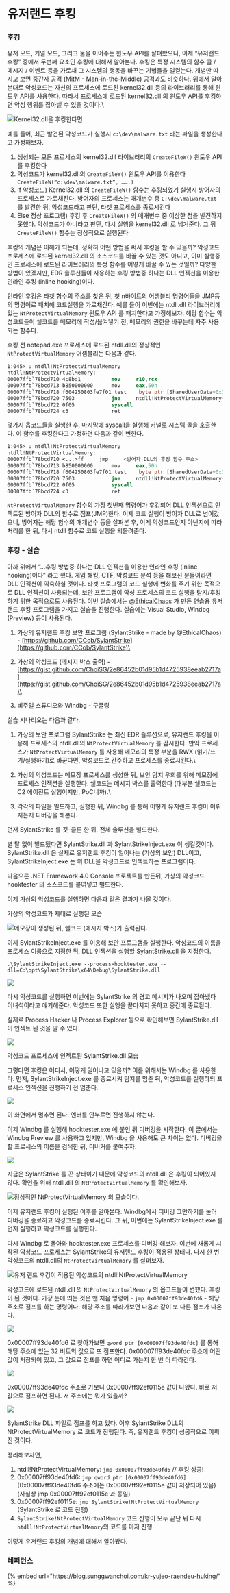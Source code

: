 # 유저랜드 후킹

### 후킹 <a href="#ed-9b-84-ed-82-b9" id="ed-9b-84-ed-82-b9"></a>

유저 모드, 커널 모드, 그리고 둘을 이어주는 윈도우 API를 살펴봤으니, 이제 “유저랜드 후킹” 중에서 두번째 요소인 후킹에 대해서 알아본다. 후킹은 특정 시스템의 함수 콜 / 메시지 / 이벤트 등을 가로채 그 시스템의 행동을 바꾸는 기법들을 일컫는다. 개념만 따지고 보면 중간자 공격 (MitM - Man-in-the-Middle) 공격과도 비슷하다. 위에서 알아본대로 악성코드는 자신의 프로세스에 로드된 kernel32.dll 등의 라이브러리를 통해 윈도우 API를 사용한다. 따라서 프로세스에 로드된 kernel32.dll 의 윈도우 API를 후킹하면 악성 행위를 잡아낼 수 있을 것이다.\


![Kernel32.dll을 후킹한다면](https://lh4.googleusercontent.com/MpTo2aAe99Ev6trwUM6xe\_pHEwogCOCo1q7e7RrrUCN5y10m4edSVBm2piNaIT8YSHsF6RVV2lvo39aGo4At4Q6cyOA8IjwoXEfxXnFETAFcemmP5p0fsIS8sPoz1-aw7UKLXXM\_)

예를 들어, 최근 발견된 악성코드가 실행시 `c:\dev\malware.txt` 라는 파일을 생성한다고 가정해보자.

1. 생성되는 모든 프로세스의 kernel32.dll 라이브러리의 `CreateFileW()` 윈도우 API를 후킹한다
2. 악성코드가 kernel32.dll의 `CreateFileW()` 윈도우 API를 이용한다 `CreateFileW(“c:\dev\malware.txt”, …….)`
3. If 악성코드) Kernel32.dll 의 `CreateFileW()` 함수는 후킹되었기 실행시 방어자의 프로세스로 가로채진다. 방어자의 프로세스는 매개변수 중 `C:\dev\malware.txt` 를 발견한 뒤, 악성코드라고 판단, 타겟 프로세스를 종료시킨다
4. Else 정상 프로그램) 후킹 후 `CreateFileW()` 의 매개변수 중 이상한 점을 발견하지 못했다. 악성코드가 아니라고 판단, 다시 실행을 kernel32.dll 로 넘겨준다. 그 뒤 `CreateFileW()` 함수는 정상적으로 실행된다

후킹의 개념은 이해가 되는데, 정확히 어떤 방법을 써서 후킹을 할 수 있을까? 악성코드 프로세스에 로드된 kernel32.dll 의 소스코드를 바꿀 수 있는 것도 아니고, 이미 실행중인 프로세스에 로드된 라이브러리의 특정 함수를 어떻게 바꿀 수 있는 것일까? 다양한 방법이 있겠지만, EDR 솔루션들이 사용하는 후킹 방법중 하나는 DLL 인젝션을 이용한 인라인 후킹 (inline hooking)이다.

인라인 후킹은 타겟 함수의 주소를 찾은 뒤, 첫 n바이트의 어셈블리 명령어들을 JMP등의 명령어로 패치해 코드실행을 가로채간다. 예를 들어 이번에는 ntdll.dll 라이브러리에 있는 `NtProtectVirtualMemory` 윈도우 API 를 패치한다고 가정해보자. 해당 함수는 악성코드들이 쉘코드를 메모리에 작성/옮겨넣기 전, 메모리의 권한을 바꾸는데 자주 사용되는 함수다.

후킹 전 notepad.exe 프로세스에 로드된 ntdll.dll의 정상적인 `NtProtectVirtualMemory` 어셈블리는 다음과 같다.

```nasm
1:045> u ntdll!NtProtectVirtualMemory
ntdll!NtProtectVirtualMemory:
00007ffb`78bcd710 4c8bd1          mov     r10,rcx
00007ffb`78bcd713 b850000000      mov     eax,50h
00007ffb`78bcd718 f604250803fe7f01 test    byte ptr [SharedUserData+0x308 (00000000`7ffe0308)],1
00007ffb`78bcd720 7503            jne     ntdll!NtProtectVirtualMemory+0x15 (00007ffb`78bcd725)
00007ffb`78bcd722 0f05            syscall
00007ffb`78bcd724 c3              ret
```



몇가지 옵코드들을 실행한 후, 마지막에 syscall을 실행해 커널로 시스템 콜을 호출한다. 이 함수를 후킹한다고 가정하면 다음과 같이 변한다.

```nasm
1:045> u ntdll!NtProtectVirtualMemory
ntdll!NtProtectVirtualMemory:
00007ffb`78bcd710 <...>ff	  jmp	  <방어자_DLL의_후킹_함수_주소>
00007ffb`78bcd713 b850000000      mov     eax,50h
00007ffb`78bcd718 f604250803fe7f01 test    byte ptr [SharedUserData+0x308 (00000000`7ffe0308)],1
00007ffb`78bcd720 7503            jne     ntdll!NtProtectVirtualMemory+0x15 (00007ffb`78bcd725)
00007ffb`78bcd722 0f05            syscall
00007ffb`78bcd724 c3              ret
```

`NtProtectVirtualMemory` 함수의 가장 첫번째 명령어가 후킹되어 DLL 인젝션으로 인젝트된 방어자 DLL의 함수로 점프(JMP)한다. 이제 코드 실행이 방어자 DLL로 넘어갔으니, 방어자는 해당 함수의 매개변수 등을 살펴본 후, 이게 악성코드인지 아닌지에 따라 처리를 한 뒤, 다시 ntdll 함수로 코드 실행을 되돌려준다.

### 후킹 - 실습 <a href="#ed-9b-84-ed-82-b9-ec-8b-a4-ec-8a-b5" id="ed-9b-84-ed-82-b9-ec-8b-a4-ec-8a-b5"></a>

아까 위에서 “...후킹 방법중 하나는 DLL 인젝션을 이용한 인라인 후킹 (inline hooking)이다” 라고 했다. 게임 해킹, CTF, 악성코드 분석 등을 해보신 분들이라면 DLL 인젝션이 익숙하실 것이다. 타겟 프로그램의 코드 실행에 변화를 주기 위한 목적으로 DLL 인젝션이 사용되는데, 보안 프로그램이 악성 프로세스의 코드 실행을 탐지/후킹 하기 위한 목적으로도 사용된다. 이번 실습에서는 [@EthicalChaos](https://twitter.com/\_EthicalChaos\_) 가 만든 연습용 유저랜드 후킹 프로그램을 가지고 실습을 진행한다. 실습에는 Visual Studio, Windbg (Preview) 등이 사용된다.

1. 가상의 유저랜드 후킹 보안 프로그램 (SylantStrike - made by @EthicalChaos) - [https://github.com/CCob/SylantStrike](https://github.com/CCob/SylantStrike)\

2. 가상의 악성코드 (메시지 박스 출력) - [https://gist.github.com/ChoiSG/2e86452b01d95b1d4725938eeab2717a](https://gist.github.com/ChoiSG/2e86452b01d95b1d4725938eeab2717a)\

3. 비주얼 스튜디오와 Windbg - 구글링

실습 시나리오는 다음과 같다.

1. 가상의 보안 프로그램 SylantStrike 는 최신 EDR 솔루션으로, 유저랜드 후킹을 이용해 프로세스의 ntdll.dll의 `NtProtectVirtualMemory` 를 감시한다. 만약 프로세스가 `NtProtectVirtualMemory` 를 사용해 메모리의 특정 부분을 RWX (읽기/쓰기/실행하기)로 바꾼다면, 악성코드로 간주하고 프로세스를 종료시킨다.\

2. 가상의 악성코드는 메모장 프로세스를 생성한 뒤, 보안 탐지 우회를 위해 메모장에 프로세스 인젝션을 실행한다. 쉘코드는 메시지 박스를 출력한다 (대부분 쉘코드는 C2 에이전트 실행이지만, PoC니까).\

3. 각각의 파일을 빌드하고, 실행한 뒤, Windbg 를 통해 어떻게 유저랜드 후킹이 이뤄지는지 디버깅을 해본다.

먼저 SylantStrike 를 깃-클론 한 뒤, 전체 솔루션을 빌드한다.

별 탈 없이 빌드됐다면 SylantStrike.dll 과 SylantStrikeInject.exe 이 생길것이다. SylantStrike.dll 은 실제로 유저랜드 후킹이 일어나는 (가상의 보안) DLL이고, SylantStrikeInject.exe 는 위 DLL을 악성코드로 인젝트하는 프로그램이다.

다음으론 .NET Framework 4.0 Console 프로젝트를 만든뒤, 가상의 악성코드 hooktester 의 소스코드를 붙여넣고  빌드한다.

이제 가상의 악성코드를 실행하면 다음과 같은 결과가 나올 것이다.

가상의 악성코드가 제대로 실행된 모습

![메모장이 생성된 뒤, 쉘코드 (메시지 박스)가 출력된다.](https://lh5.googleusercontent.com/Qnt7s5K\_mZQS-ViZb\_s14aaId9naqkP-UvqwCyf3UUCmtt\_BZl0v5es1KjgLhO70L17Nfj74grCRZm4pN5ArSw-2LjVL3zbueYAmjptS2Z9AMaSbDic4\_tAEHm8mlklSRsLcLoZT)

이제 SylantStrikeInject.exe 를 이용해 보안 프로그램을 실행한다. 악성코드의 이름을 프로세스 이름으로 지정한 뒤, DLL 인젝션을 실행할 SylantStrike.dll 을 지정한다.

`.\SylantStrikeInject.exe --process=hooktester.exe --dll=C:\opt\SylantStrike\x64\Debug\SylantStrike.dll`

![](https://lh4.googleusercontent.com/dYTkmUl9bdZE1Vve22ZlBYresqyZaFgiwLX\_DVcsWrQ4XQRnNHsz9ahxoIsfDozq7XbqsolOjUSRpuKrHkZkj3-NXIOCBmFFiw6JwBwsw33c9BdGgiOmNmcKGmjSaU2lYvj6VxGv)

다시 악성코드를 실행하면 이번에는 SylantStrike 의 경고 메시지가 나오며 잡아냈다 이녀석이라고 얘기해준다. 악성코드 또한 실행을 끝마치지 못하고 중간에 종료된다.

실제로 Process Hacker 나 Process Explorer 등으로 확인해보면 SylantStrike.dll 이 인젝트 된 것을 알 수 있다.

![](https://lh4.googleusercontent.com/FJVdzLI2G31OJsaB6FoWMCMXU3Ovc3ZZIaqb1KbdYrpG-eEAGTZgFKh3TKeh47oXfMnIwADBHvznwpV\_fOexffU3ZbK-t3p9xgRWjEteTLFaXNrkNlm8gOcYR0QwpXa3IiQqut8z)

악성코드 프로세스에 인젝트된 SylantStrike.dll 모습

그렇다면 후킹은 어디서, 어떻게 일어나고 있을까? 이를 위해서는 Windbg 를 사용한다. 먼저, SylantStrikeInject.exe 를 종료시켜 탐지를 멈춘 뒤, 악성코드를 실행하되 프로세스 인젝션을 진행하기 전 멈춘다.

![](https://lh3.googleusercontent.com/JBQdxgVLkjUZbtmJ3hK0Rhvsybim5WXE9AbC4XRvY3Vh8ZRFusH5eVgBsk5RtX9uKWR-qc78eGyTlRgEle-DJdvsF-1VlIO9az3GHqx8u1cB76mM8VzyFf5Utnw9VLpVs7IMBEZE)

이 화면에서 멈추면 된다. 엔터를 안누르면 진행하지 않는다.

이제 Windbg 를 실행해 hooktester.exe 에 붙인 뒤 디버깅을 시작한다. 이 글에서는 Windbg Preview 를 사용하고 있지만, Windbg 을 사용해도 큰 차이는 없다. 디버깅을 할 프로세스의 이름을 검색한 뒤, 디버거를 붙여주자.

![](https://lh3.googleusercontent.com/HRE0Oht1WQnCnoYIoHJiMXeaoaZ01fWZQLQvOp\_5e\_f56j-ffb-2wonvA2bevBEwPWlMzfmf\_mvdVrLY07CYZyx8sg5CF5MEckAk55flavHA95A2BF58trtXz1WdkMZIHWkaOAEo)

지금은 SylantStrike 를 끈 상태이기 때문에 악성코드의 ntdll.dll 은 후킹이 되어있지 않다. 확인을 위해 ntdll.dll 의 `NtProtectVirtualMemory` 를 확인해보자.

![정상적인 NtProtectVirtualMemory 의 모습이다.](https://lh6.googleusercontent.com/keQ2Yyb1v7GT63VEQPJbLJOcslJIa0gZVQ3QFEyzt2wL1MxWtZY1lJ2ShFEz00oXs-sotrfmt0JVCZsrqKC26KRebixJz5JNrH67k4sotMpM4o7iUoN-8RpfedRYZrALst\_HHvHw)

이제 유저랜드 후킹이 실행된 이후를 알아본다. Windbg에서 디버깅 그만하기를 눌러 디버깅을 종료하고 악성코드를 종료시킨다. 그 뒤, 이번에는 SylantStrikeInject.exe 를 먼저 실행하고 악성코드를 실행한다.

다시 Windbg 로 돌아와 hooktester.exe 프로세스를 디버깅 해보자. 이번에 새롭게 시작된 악성코드 프로세스는 SylantStrike의 유저랜드 후킹이 적용된 상태다. 다시 한 번  악성코드의 ntdll.dll의 `NtProtectVirtualMemory` 를 살펴보자.

![유저 랜드 후킹이 적용된 악성코드의 ntdll!NtProtectVirtualMemory](https://lh5.googleusercontent.com/rGw1RMdzvn5TyofKqaNAE2tsWU09yHYQbfPNpwxV5ZmmMi-\_VZ07uS0gsBfZXaiTakVS2uuFcVrTeWoRa3F\_rVdXLt81w3Jgrt8HW21uP9mut7IyTG15-u\_HS6VRXJrjjZoywBCP)

악성코드에 로드된 ntdll.dll 의 `NtProtectVirtualMemory` 의 옵코드들이 변했다. 후킹이 된 것이다. 가장 눈에 띄는 것은 맨 처음 명령어 - `jmp 0x00007ff93de40fd6` - 해당 주소로 점프를 하는 명령어다. 해당 주소를 따라가보면 다음과 같이 또 다른 점프가 나온다.

![](https://lh4.googleusercontent.com/jxCWx-\_Ws7eeDC7VTU-xEDpDP8uakaTTjs3W\_uIQwW8KrOR3ZE2Ss-kiVJoKJreoYbA\_63pHN3aGcVdNYeeNLJYKIF-Der0TXvAVyEBrkCNc7yuiY4yoEprze7Z235BGnFI3K6nD)

0x00007ff93de40fd6 로 찾아가보면 `qword ptr [0x00007ff93de40fdc]` 를 통해 해당 주소에 있는 32 비트의 값으로 또 점프한다. 0x00007ff93de40fdc 주소에 어떤 값이 저장되어 있고, 그 값으로 점프를 하면 어디로 가는지 한 번 더 따라간다.

![](https://lh4.googleusercontent.com/KP68rGC8tO9oItBbtuVvbiwjG870GfcmikBuAmDnO544rbp3cg9jxzur2QOgsXyit43en6usKOudJO11OGGU8v9CzqVGlT7lUraiAwNQpXszjWdgTl8zByzeAfnoSlsUAib9saV8)

0x00007ff93de40fdc  주소로 가보니 0x00007ff92ef0115e 값이 나왔다. 바로 저 값으로 점프하면 된다. 저 주소에는 뭐가 있을까?

![](https://lh4.googleusercontent.com/h763k3bXlofUZQmIsKo71QwiMpVtumATL3hNPw5KG6ab8CgxiprnbRNrQgUMdH3KJYgvbFHZue5nqV77rQYRhAQV0SLpC1QeYT5YFcFZuxJ8WACWlXLp2poAzK8RyLF23diDEcAS)

SylantStrike DLL 파일로 점프를 하고 있다. 이후 SylantStrike DLL의 NtProtectVirtualMemory 로 코드가 진행된다. 즉, 유저랜드 후킹이 성공적으로 이뤄진 것이다.

정리해보자면,

1. ntdll!NtProtectVirtualMemory:  `jmp 0x00007ff93de40fd6`  // 후킹 성공!
2. 0x00007ff93de40fd6: `jmp qword ptr [0x00007ff93de40fd6]`(0x00007ff93de40fd6 주소에는 0x00007ff92ef0115e 값이 저장되어 있음)(사실상 jmp 0x00007ff92ef0115e 과 동일)
3. 0x00007ff92ef0115e: `jmp SylantStrike!NtProtectVirtualMemory` (SylantStrike 로 코드 진행)
4. `SylantStrike!NtProtectVirtualMemory` 코드 진행이 모두 끝난 뒤 다시 `ntdll!NtProtectVirtualMemory`의 코드를 마저 진행



이렇게 유저랜드 후킹의 개념에 대해서 알아봤다.&#x20;



### 레퍼런스&#x20;

{% embed url="https://blog.sunggwanchoi.com/kr-yujeo-raendeu-huking/" %}
